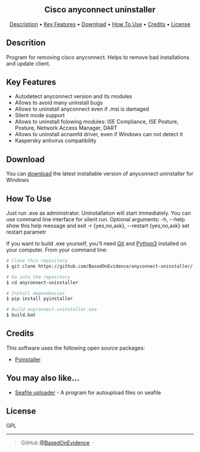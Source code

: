 
<h2 align="center">Cisco anyconnect uninstaller</h2>

<p align="center">
  <a href="#descrition">Description</a> •
  <a href="#key-features">Key Features</a> •
  <a href="#download">Download</a> •
  <a href="#how-to-use">How To Use</a> •
  <a href="#credits">Credits</a> •
  <a href="#license">License</a>
</p>


## Descrition

Program for removing cisco anyconnect. Helps to remove bad installations and update client.

## Key Features

* Autodetect anyconnect version and its modules
* Allows to avoid many uninstall bugs
* Allows to uninstall anyconnect even if .msi is damaged
* Silent mode support
* Allows to uninstall folowing modules: ISE Compliance, ISE Posture, Posture, Network Access Manager, DART
* Allows to uninstall acnamfd driver, even if Windows can not detect it
* Kaspersky antivirus compatibility

## Download

You can [download](https://github.com/BasedOnEvidence/anyconnect-uninstaller/releases) the latest installable version of anyconnect uninstaller for Windows

## How To Use

Just run .exe as administrator. Uninstallation will start immediately.
You can use command line interface for silent run.
Optional arguments:
  -h, --help            show this help message and exit
  -r {yes,no,ask}, --restart {yes,no,ask}
                        set restart parametr

If you want to build .exe yourself, you'll need [Git](https://git-scm.com) and [Python3](https://www.python.org/downloads/) installed on your computer. From your command line:

```bash
# Clone this repository
$ git clone https://github.com/BasedOnEvidence/anyconnect-uninstaller/

# Go into the repository
$ cd anyconnect-uninstaller

# Install dependencies
$ pip install pyinstaller

# Build anyconnect-uninstaller.exe
$ build.bat
```

## Credits

This software uses the following open source packages:

- [Pyinstaller](https://www.pyinstaller.org/)


## You may also like...

- [Seafile uploader](https://github.com/BasedOnEvidence/seafile-uploader) - A program for autoupload files on seafile

## License

GPL

---

> GitHub [@BasedOnEvidence](https://github.com/BasedOnEvidence/) &nbsp;&middot;&nbsp;


